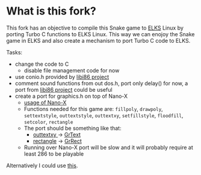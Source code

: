 # What is this fork?

This fork has an objective to compile this Snake game to [ELKS](https://github.com/jbruchon/elks) Linux by porting Turbo C functions to ELKS Linux. This way we can enojoy the Snake game in ELKS and also create a mechanism to port Turbo C code to ELKS.

Tasks:

* change the code to C
  * disable file management code for now
* use conio.h provided by [libi86 project](https://github.com/tkchia/libi86/)
* comment sound functions from out dos.h, port only delay() for now, a port from [libi86 project](https://github.com/tkchia/libi86/) could be useful
* create a port for graphics.h on top of Nano-X
  * [usage of Nano-X](https://github.com/jbruchon/elks/tree/master/elkscmd/nano-X/demos)
  * Functions needed for this game are: `fillpoly`, `drawpoly`, `settextstyle`, `outtextstyle`, `outtextxy`, `setfillstyle`, `floodfill`, `setcolor`, `rectangle`
  * The port should be something like that:
    * [outtextxy ](https://www.geeksforgeeks.org/outtextxy-function-c/) -> [GrText](http://embedded.centurysoftware.com/docs/nx/GrText.html)
    * [rectangle](https://www.geeksforgeeks.org/draw-rectangle-c-graphics/) -> [GrRect](http://embedded.centurysoftware.com/docs/nx/GrRect.html)
  * Running over Nano-X port will be slow and it will probably require at least 286 to be playable
    
Alternatively I could use [this](https://github.com/jbruchon/elks/issues/871#issuecomment-1303608547).
